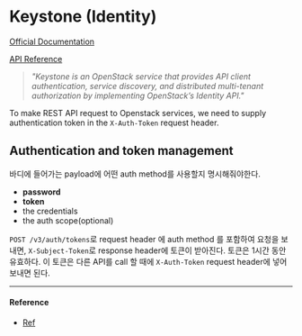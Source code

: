 # Keystone (Identity)

[Official Documentation](https://docs.openstack.org/keystone/latest/)

[API Reference](https://developer.openstack.org/api-ref/identity/index.html)

> *"Keystone is an OpenStack service that provides API client authentication, service discovery, and distributed multi-tenant authorization by implementing OpenStack’s Identity API."*

To make REST API request to Openstack services, we need to supply authentication token in the ```X-Auth-Token``` request header.

## Authentication and token management

바디에 들어가는 payload에 어떤 auth method를 사용할지 명시해줘야한다. 

- **password**
- **token**
- the credentials
- the auth scope(optional)

```POST /v3/auth/tokens```로 request header 에 auth method 를 포함하여 요청을 보내면, ```X-Subject-Token```로 response header에 토큰이 받아진다. 토큰은 1시간 동안 유효하다. 이 토큰은 다른 API를 call 할 때에 ```X-Auth-Token``` request header에 넣어 보내면 된다.


---

#### Reference

- [Ref]()
